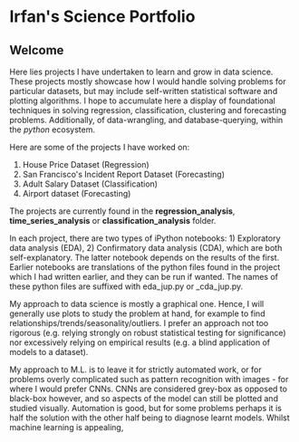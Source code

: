 # Irfan's Science Portfolio

## Welcome

Here lies projects I have undertaken to learn and grow in data science. 
These projects mostly showcase how I would handle solving problems for particular datasets, 
but may include self-written statistical software and plotting algorithms.
I hope to accumulate here a display of foundational techniques in solving regression, classification,
clustering and forecasting problems. Additionally, of data-wrangling, and database-querying, within the
_python_ ecosystem.

Here are some of the projects I have worked on:
1) House Price Dataset (Regression)
2) San Francisco's Incident Report Dataset (Forecasting)
3) Adult Salary Dataset (Classification)
4) Airport dataset (Forecasting)

The projects are currently found in the **regression_analysis**, **time_series_analysis** or
**classification_analysis** folder. 

In each project, there are two types of iPython notebooks: 1) Exploratory data analysis (EDA), 2)
Confirmatory data analysis (CDA), which are both self-explanatory. 
The latter notebook depends on the results of the first. Earlier notebooks 
are translations of the python files found in the project which I had written earlier,
and they can be run if wanted. The names of these python files are suffixed with
eda_jup.py or _cda_jup.py.

My approach to data science is mostly a graphical one. 
Hence, I will generally use plots to study the problem at hand, for example to find 
relationships/trends/seasonality/outliers. 
I prefer an approach not too rigorous (e.g. relying strongly on robust statistical testing for significance) 
nor excessively relying on empirical results (e.g. a blind application of models to a dataset). 

My approach to M.L. is to leave it for strictly automated work, or for problems overly complicated such as pattern 
recognition with images - for where I would prefer CNNs. CNNs are considered
grey-box as opposed to black-box however, and so aspects of the model can still be plotted
and studied visually. Automation is good, but for some problems perhaps it is half the solution with the other half being to diagnose learnt models. 
Whilst machine learning is appealing,
